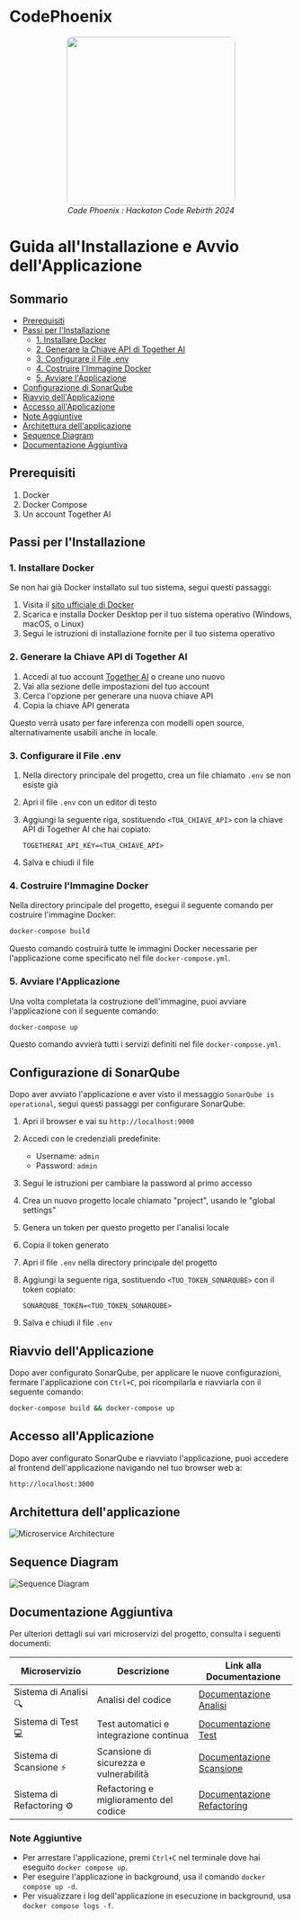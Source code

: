 # CodePhoenix

<p align="center">
  <img width="300" height="300" src="./docs/Logo-Havum.svg" style="border-radius: 10px;">
  <br>
  <i>Code Phoenix : Hackaton Code Rebirth 2024</i>
</p>

# Guida all'Installazione e Avvio dell'Applicazione

## Sommario

- [Prerequisiti](#prerequisiti)
- [Passi per l'Installazione](#passi-per-linstallazione)
  - [1. Installare Docker](#1-installare-docker)
  - [2. Generare la Chiave API di Together AI](#2-generare-la-chiave-api-di-together-ai)
  - [3. Configurare il File .env](#3-configurare-il-file-env)
  - [4. Costruire l'Immagine Docker](#4-costruire-limmagine-docker)
  - [5. Avviare l'Applicazione](#5-avviare-lapplicazione)
- [Configurazione di SonarQube](#configurazione-di-sonarqube)
- [Riavvio dell'Applicazione](#riavvio-dellapplicazione)
- [Accesso all'Applicazione](#accesso-allapplicazione)
- [Note Aggiuntive](#note-aggiuntive)
- [Architettura dell'applicazione](#architettura-dellapplicazione)
- [Sequence Diagram](#sequence-diagram)
- [Documentazione Aggiuntiva](#documentazione-aggiuntiva)

## Prerequisiti

1. Docker
2. Docker Compose
3. Un account Together AI

## Passi per l'Installazione

### 1. Installare Docker

Se non hai già Docker installato sul tuo sistema, segui questi passaggi:

1. Visita il [sito ufficiale di Docker](https://www.docker.com/get-started)
2. Scarica e installa Docker Desktop per il tuo sistema operativo (Windows, macOS, o Linux)
3. Segui le istruzioni di installazione fornite per il tuo sistema operativo

### 2. Generare la Chiave API di Together AI

1. Accedi al tuo account [Together AI](https://www.together.ai/) o creane uno nuovo
2. Vai alla sezione delle impostazioni del tuo account
3. Cerca l'opzione per generare una nuova chiave API
4. Copia la chiave API generata

Questo verrà usato per fare inferenza con modelli open source, alternativamente usabili anche in locale.

### 3. Configurare il File .env

1. Nella directory principale del progetto, crea un file chiamato `.env` se non esiste già
2. Apri il file `.env` con un editor di testo
3. Aggiungi la seguente riga, sostituendo `<TUA_CHIAVE_API>` con la chiave API di Together AI che hai copiato:

   ```
   TOGETHERAI_API_KEY=<TUA_CHIAVE_API>
   ```

4. Salva e chiudi il file

### 4. Costruire l'Immagine Docker

Nella directory principale del progetto, esegui il seguente comando per costruire l'immagine Docker:

```bash
docker-compose build
```

Questo comando costruirà tutte le immagini Docker necessarie per l'applicazione come specificato nel file `docker-compose.yml`.

### 5. Avviare l'Applicazione

Una volta completata la costruzione dell'immagine, puoi avviare l'applicazione con il seguente comando:

```bash
docker-compose up
```

Questo comando avvierà tutti i servizi definiti nel file `docker-compose.yml`.

## Configurazione di SonarQube

Dopo aver avviato l'applicazione e aver visto il messaggio `SonarQube is operational`, segui questi passaggi per configurare SonarQube:

1. Apri il browser e vai su `http://localhost:9000`
2. Accedi con le credenziali predefinite:
   - Username: `admin`
   - Password: `admin`
3. Segui le istruzioni per cambiare la password al primo accesso
4. Crea un nuovo progetto locale chiamato "project", usando le "global settings"
5. Genera un token per questo progetto per l'analisi locale
6. Copia il token generato
7. Apri il file `.env` nella directory principale del progetto
8. Aggiungi la seguente riga, sostituendo `<TUO_TOKEN_SONARQUBE>` con il token copiato:

   ```
   SONARQUBE_TOKEN=<TUO_TOKEN_SONARQUBE>
   ```

9. Salva e chiudi il file `.env`

## Riavvio dell'Applicazione

Dopo aver configurato SonarQube, per applicare le nuove configurazioni, fermare l'applicazione con `Ctrl+C`, poi ricompilarla e riavviarla con il seguente comando:

```bash
docker-compose build && docker-compose up
```

## Accesso all'Applicazione

Dopo aver configurato SonarQube e riavviato l'applicazione, puoi accedere al frontend dell'applicazione navigando nel tuo browser web a:

```bash
http://localhost:3000
```

## Architettura dell'applicazione

![Microservice Architecture](./docs/Architecture.png)

## Sequence Diagram

![Sequence Diagram](./docs/Sequence-Diagram.svg)

## Documentazione Aggiuntiva

Per ulteriori dettagli sui vari microservizi del progetto, consulta i seguenti documenti:

| Microservizio                      | Descrizione                                     | Link alla Documentazione                          |
|------------------------------------|-------------------------------------------------|--------------------------------------------------|
| Sistema di Analisi   🔍  | Analisi del codice                              | [Documentazione Analisi](docs/readme-system_agent_analysis.md) |
| Sistema di Test     💻            | Test automatici e integrazione continua         | [Documentazione Test](docs/readme-system_agent_test.md)       |
| Sistema di Scansione      ⚡       | Scansione di sicurezza e vulnerabilità          | [Documentazione Scansione](docs/readme-system_agent_scanning.md)    |
| Sistema di Refactoring ⚙️          | Refactoring e miglioramento del codice          | [Documentazione Refactoring](docs/readme-system_agent_refactoring.md) |

### Note Aggiuntive

- Per arrestare l'applicazione, premi `Ctrl+C` nel terminale dove hai eseguito `docker compose up`.
- Per eseguire l'applicazione in background, usa il comando `docker compose up -d`.
- Per visualizzare i log dell'applicazione in esecuzione in background, usa `docker compose logs -f`.
